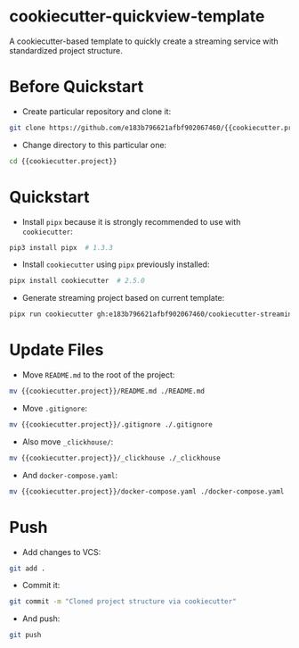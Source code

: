 # cookiecutter-quickview-template
A cookiecutter-based template to quickly create a streaming service with standardized project structure.

# Before Quickstart

- Create particular repository and clone it:
```bash
git clone https://github.com/e183b796621afbf902067460/{{cookiecutter.project}}
```

- Change directory to this particular one:
```bash
cd {{cookiecutter.project}}
```

# Quickstart

- Install `pipx` because it is strongly recommended to use with `cookiecutter`:
```bash
pip3 install pipx  # 1.3.3
```

- Install `cookiecutter` using `pipx` previously installed:
```bash
pipx install cookiecutter  # 2.5.0
```

- Generate streaming project based on current template:
```bash
pipx run cookiecutter gh:e183b796621afbf902067460/cookiecutter-streaming-template
```

# Update Files

- Move `README.md` to the root of the project:
```bash
mv {{cookiecutter.project}}/README.md ./README.md
```

- Move `.gitignore`:
```bash
mv {{cookiecutter.project}}/.gitignore ./.gitignore
```

- Also move `_clickhouse/`:
```bash
mv {{cookiecutter.project}}/_clickhouse ./_clickhouse
```

- And `docker-compose.yaml`:
```bash
mv {{cookiecutter.project}}/docker-compose.yaml ./docker-compose.yaml
```

# Push

- Add changes to VCS:
```bash
git add .
```

- Commit it:
```bash
git commit -m "Cloned project structure via cookiecutter"
```

- And push:
```bash
git push
```
